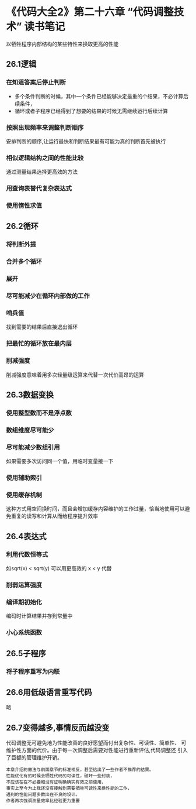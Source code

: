 # 《代码大全2》第二十六章 “代码调整技术” 读书笔记
以牺牲程序内部结构的某些特性来换取更高的性能
## 26.1逻辑
### 在知道答案后停止判断
* 多个条件判断的时候，其中一个条件已经能够决定最重的个结果，不必计算后续条件，
* 循环或者子程序已经得到了想要的结果的时候无需继续运行后续计算
### 按照出现频率来调整判断顺序
安排判断的顺序,让运行最快和判断结果最有可能为真的判断首先被执行
### 相似逻辑结构之间的性能比较
通过测量结果选择更高效的方法
### 用查询表替代复杂表达式
### 使用惰性求值

## 26.2循环
### 将判断外提
### 合并多个循环
### 展开
### 尽可能减少在循环内部做的工作
### 哨兵值
找到需要的结果后直接退出循环
### 把最忙的循环放在最内层
### 削减强度
削减强度意味着用多次轻量级运算来代替一次代价高昂的运算

## 26.3数据变换
### 使用整型数而不是浮点数
### 数组维度尽可能少
### 尽可能减少数组引用
如果需要多次访问同一个值，用临时变量接一下
### 使用辅助索引
### 使用缓存机制
这种方式用空间换时间，而且会增加缓存内容维护的工作过量，恰当地使用可以避免重复的读写和计算从而给程序提升效率

## 26.4表达式
### 利用代数恒等式
如sqrt(x) < sqrt(y) 可以用更高效的 x < y 代替
### 削弱运算强度
### 编译期初始化
编码时计算结果并存到常量中
### 小心系统函数

## 26.5子程序
### 将子程序重写为内联

## 26.6用低级语言重写代码
略
## 26.7变得越多,事情反而越没变
代码调整无可避免地为性能改善的良好愿望而付出复杂性、可读性、简单性、
可维护性方面的代价。由于每一次调整后需要对性能进行重新评估,代码调整还
引入了巨额的管理维护开销。

``` 读后感
本章介绍的做法与前面章节的标准相反，甚至给出了一些作者不推荐的结果。
性能优化有的时候会牺牲代码的可读性，破坏一些封装，
不应该在在不必要和没有证明确确实有效之前使用，
事实上至今为止我还没有接触到需要牺牲可读性来换性能的工作，
遇到的性能问题多数出在不良的设计。
作者再次强调测量效率比经验更为重要
``` 